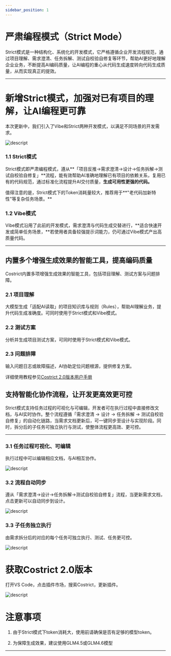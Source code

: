 ```yaml
---
sidebar_position: 1
---
```


# 严肃编程模式（Strict Mode）

Strict模式是一种结构化、系统化的开发模式，它严格遵循企业开发流程规范，通过项目理解、需求澄清、任务拆解、测试自校验自修复等环节，帮助AI更好地理解企业业务，不断提高AI编码质量，让AI编程的重心从代码生成速度转向代码生成质量，从而实现真正的提效。

------------------------------------------------------------------------

# 新增Strict模式，加强对已有项目的理解，让AI编程更可靠

本次更新中，我们引入了Vibe和Strict两种开发模式，以满足不同场景的开发需求。

![descript](./img/strict-mode/image1.png)

### 1.1 Strict模式

Strict模式即严肃编程模式，遵从**「项目反推→需求澄清→设计→任务拆解→测试自校验自修复」**流程，能有效帮助AI准确地理解已有项目的依赖关系，复用已有的代码规范，通过标准化流程提升AI交付质量，**生成可用性更强的代码。**

值得注意的是，Strict模式下的Token消耗量较大，推荐用于**"老代码加新特性"等复杂任务场景。**

### 1.2 Vibe模式

Vibe模式沿用了此前的开发模式，需求澄清与代码生成交替进行，**适合快速开发或简单任务场景，**若使用者具备较强提示词能力，仍可通过Vibe模式产出高质量代码。

------------------------------------------------------------------------

## 内置多个增强生成效果的智能工具，提高编码质量

Costrict内置多项增强生成效果的智能工具，包括项目理解、测试方案与问题排障。

### 2.1 项目理解

大模型生成「适配AI读取」的项目知识库与规则（Rules），帮助AI理解业务，提升代码生成准确度。可同时使用于Strict模式和Vibe模式。

### 2.2 测试方案

分析并生成项目测试方案，可同时使用于Strict模式和Vibe模式。

### 2.3 问题排障

输入问题日志或故障描述，AI协助定位问题根源，提供修复方案。

详细使用教程参见[Costrict
2.0版本用户手册](../../best-practices/user-manual)

## 支持智能化协作流程，让开发更高效更可控

Strict模式支持任务过程的可视化与可编辑，开发者可在执行过程中直接修改文档，与AI实时协作。整个流程遵循「需求澄清
→ 设计 → 任务拆解 →
测试自校验自修复」的自动化链路，当需求文档更新后，可一键同步至设计与实现阶段。同时，拆分后的子任务可独立执行与测试，使整体流程更高效、更可控。

------------------------------------------------------------------------

### 3.1 任务过程可视化、可编辑

执行过程中可以编辑相应文档，与AI相互协作。

![descript](./img/strict-mode/image2.png)

### 3.2 流程自动同步

遵从「需求澄清→设计→任务拆解→测试自校验自修复」流程，当更新需求文档，点击更新可以自动同步到设计。

![descript](./img/strict-mode/image3.png)

### 3.3 子任务独立执行

由需求拆分后的对应的每个任务可独立执行、测试、任务更可控。

![descript](./img/strict-mode/image4.png)

#  获取Costrict 2.0版本

打开VS Code，点击插件市场，搜索Costrict，更新插件。

![descript](./img/strict-mode/image5.png)

# 注意事项

1.  由于Strict模式下token消耗大，使用前请确保是否有足够的模型token。

2.  为保障生成效果，建议使用GLM4.5或GLM4.6模型

------------------------------------------------------------------------
